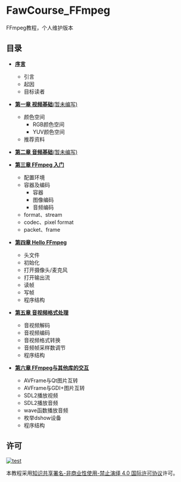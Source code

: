 # FawCourse_FFmpeg

FFmpeg教程，个人维护版本

## 目录

- [**序言**](docs/00_startup.md)
    + 引言
    + 起因
    + 目标读者

- [**第一章 视频基础**(暂未编写)](docs/01_video_introduce.md)
    + 颜色空间
        * RGB颜色空间
        * YUV颜色空间
    + 推荐资料
- [**第二章 音频基础**(暂未编写)](docs/02_audio_introduce.md)
- [**第三章 FFmpeg 入门**](docs/03_ffmpeg_beginning.md)
    + 配置环境
    + 容器及编码
        * 容器
        * 图像编码
        * 音频编码
    + format、stream
    + codec、pixel format
    + packet、frame
- [**第四章 Hello FFmpeg**](docs/04_hello_ffmpeg.md)
    + 头文件
    + 初始化
    + 打开摄像头/麦克风
    + 打开输出流
    + 读帧
    + 写帧
    + 程序结构

- [**第五章 音视频格式处理**](docs/05_format_process.md)
    + 音视频解码
    + 音视频编码
    + 音视频格式转换
    + 音频帧采样数调节
    + 程序结构

- [**第六章 FFmpeg与其他库的交互**](docs/06_interaction.md)
    + AVFrame与Qt图片互转
    + AVFrame与GDI+图片互转
    + SDL2播放视频
    + SDL2播放音频
    + wave函数播放音频
    + 枚举dshow设备
    + 程序结构

## 许可

[![test](https://i.creativecommons.org/l/by-nc-nd/4.0/80x15.png)](http://creativecommons.org/licenses/by-nc-nd/4.0/)

本教程采用[知识共享署名-非商业性使用-禁止演绎 4.0 国际许可协议](http://creativecommons.org/licenses/by-nc-nd/4.0/)许可。
